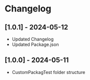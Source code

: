 # Changelog

## [1.0.1] - 2024-05-12

* Updated Changelog
* Updated Package.json

## [1.0.0] - 2024-05-11

* CustomPackagTest folder structure 


